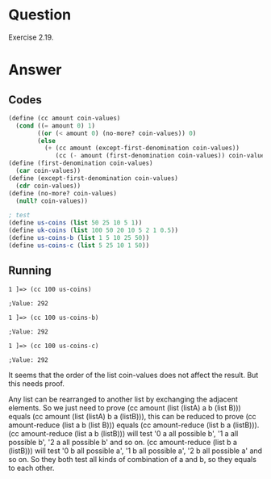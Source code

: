 # Question
Exercise 2.19.

# Answer
## Codes
```scheme
(define (cc amount coin-values)
  (cond ((= amount 0) 1)
        ((or (< amount 0) (no-more? coin-values)) 0)
        (else
          (+ (cc amount (except-first-denomination coin-values))
             (cc (- amount (first-denomination coin-values)) coin-values)))))
(define (first-denomination coin-values)
  (car coin-values))
(define (except-first-denomination coin-values)
  (cdr coin-values))
(define (no-more? coin-values)
  (null? coin-values))

; test
(define us-coins (list 50 25 10 5 1))
(define uk-coins (list 100 50 20 10 5 2 1 0.5))
(define us-coins-b (list 1 5 10 25 50))
(define us-coins-c (list 5 25 10 1 50))
```
## Running
```
1 ]=> (cc 100 us-coins)

;Value: 292

1 ]=> (cc 100 us-coins-b)

;Value: 292

1 ]=> (cc 100 us-coins-c)

;Value: 292
```
It seems that the order of the list coin-values does not affect the result. But this needs proof.

Any list can be rearranged to another list by exchanging the adjacent elements. So we just need to prove (cc amount (list (listA) a b (list B))) equals (cc amount (list (listA) b a (listB))), this can be reduced to prove (cc amount-reduce (list a b (list B))) equals (cc amount-reduce (list b a (listB))).
(cc amount-reduce (list a b (listB))) will test '0 a all possible b', '1 a all possible b', '2 a all possible b' and so on.
(cc amount-reduce (list b a (listB))) will test '0 b all possible a', '1 b all possible a', '2 b all possible a' and so on.
So they both test all kinds of combination of a and b, so they equals to each other.
